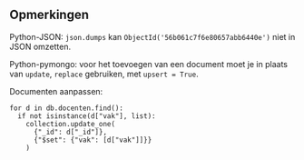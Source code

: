 ## Opmerkingen

Python-JSON: `json.dumps` kan `ObjectId('56b061c7f6e80657abb6440e')` niet in JSON omzetten.

Python-pymongo: voor het toevoegen van een document moet je in plaats van `update`, `replace` gebruiken, met `upsert = True`.

Documenten aanpassen:

```
for d in db.docenten.find():
  if not isinstance(d["vak"], list):
    collection.update_one(
      {"_id": d["_id"]},
      {"$set": {"vak": [d["vak"]]}}
    )
```
